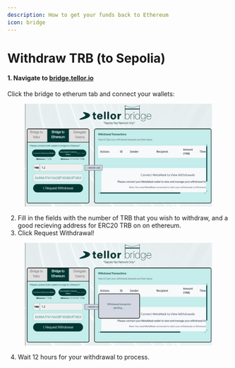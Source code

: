 ```yaml
---
description: How to get your funds back to Ethereum
icon: bridge
---
```


# Withdraw TRB (to Sepolia)

#### **1.** Navigate to [bridge.tellor.io](https://bridge.tellor.io/)

Click the bridge to etherum tab and connect your wallets:

<figure><img src="../../.gitbook/assets/Screenshot From 2025-07-28 15-05-34.png" alt=""><figcaption></figcaption></figure>

2. Fill in the fields with the number of TRB that you wish to withdraw, and a good recieving address for ERC20 TRB on on ethereum.
3. Click Request Withdrawal!

<figure><img src="../../.gitbook/assets/Screenshot From 2025-07-28 15-05-43.png" alt=""><figcaption></figcaption></figure>

4. Wait 12 hours for your withdrawal to process.
